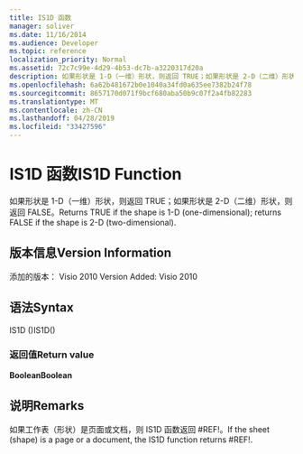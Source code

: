 ```yaml
---
title: IS1D 函数
manager: soliver
ms.date: 11/16/2014
ms.audience: Developer
ms.topic: reference
localization_priority: Normal
ms.assetid: 72c7c99e-4d29-4b53-dc7b-a3220317d20a
description: 如果形状是 1-D（一维）形状，则返回 TRUE；如果形状是 2-D（二维）形状，则返回 FALSE。
ms.openlocfilehash: 6a62b481672b0e1040a34fd0a635ee7382b24f78
ms.sourcegitcommit: 8657170d071f9bcf680aba50b9c07f2a4fb82283
ms.translationtype: MT
ms.contentlocale: zh-CN
ms.lasthandoff: 04/28/2019
ms.locfileid: "33427596"
---
```

# <a name="is1d-function"></a><span data-ttu-id="d7974-103">IS1D 函数</span><span class="sxs-lookup"><span data-stu-id="d7974-103">IS1D Function</span></span>

<span data-ttu-id="d7974-104">如果形状是 1-D（一维）形状，则返回 TRUE；如果形状是 2-D（二维）形状，则返回 FALSE。</span><span class="sxs-lookup"><span data-stu-id="d7974-104">Returns TRUE if the shape is 1-D (one-dimensional); returns FALSE if the shape is 2-D (two-dimensional).</span></span>
  
## <a name="version-information"></a><span data-ttu-id="d7974-105">版本信息</span><span class="sxs-lookup"><span data-stu-id="d7974-105">Version Information</span></span>

<span data-ttu-id="d7974-106">添加的版本： Visio 2010
</span><span class="sxs-lookup"><span data-stu-id="d7974-106">Version Added: Visio 2010</span></span> 
  
## <a name="syntax"></a><span data-ttu-id="d7974-107">语法</span><span class="sxs-lookup"><span data-stu-id="d7974-107">Syntax</span></span>

<span data-ttu-id="d7974-108">IS1D ()</span><span class="sxs-lookup"><span data-stu-id="d7974-108">IS1D()</span></span>
  
### <a name="return-value"></a><span data-ttu-id="d7974-109">返回值</span><span class="sxs-lookup"><span data-stu-id="d7974-109">Return value</span></span>

 <span data-ttu-id="d7974-110">**Boolean**</span><span class="sxs-lookup"><span data-stu-id="d7974-110">**Boolean**</span></span>
  
## <a name="remarks"></a><span data-ttu-id="d7974-111">说明</span><span class="sxs-lookup"><span data-stu-id="d7974-111">Remarks</span></span>

<span data-ttu-id="d7974-112">如果工作表（形状）是页面或文档，则 IS1D 函数返回 #REF!。</span><span class="sxs-lookup"><span data-stu-id="d7974-112">If the sheet (shape) is a page or a document, the IS1D function returns #REF!.</span></span>
  

